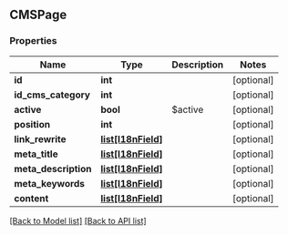 ## CMSPage

### Properties
Name | Type | Description | Notes
------------ | ------------- | ------------- | -------------
**id** | **int** |  | [optional] 
**id_cms_category** | **int** |  | [optional] 
**active** | **bool** | $active | [optional] 
**position** | **int** |  | [optional] 
**link_rewrite** | [**list[I18nField]**](#I18nField) |  | [optional] 
**meta_title** | [**list[I18nField]**](#I18nField) |  | [optional] 
**meta_description** | [**list[I18nField]**](#I18nField) |  | [optional] 
**meta_keywords** | [**list[I18nField]**](#I18nField) |  | [optional] 
**content** | [**list[I18nField]**](#I18nField) |  | [optional] 

[[Back to Model list]](#documentation-for-models) [[Back to API list]](#documentation-for-api-endpoints)


